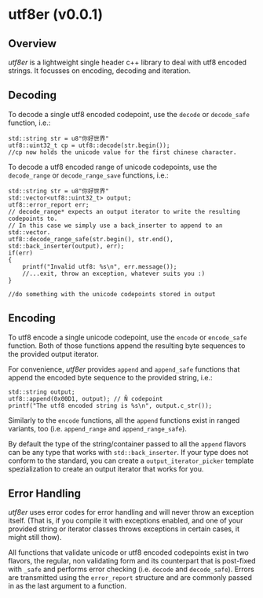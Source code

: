 utf8er (v0.0.1)
======

Overview
--------

*utf8er* is a lightweight single header c++ library to deal with utf8 encoded strings. It focusses on encoding, decoding and iteration.

Decoding
--------

To decode a single utf8 encoded codepoint, use the `decode` or `decode_safe` function, i.e.:

```
std::string str = u8"你好世界"
utf8::uint32_t cp = utf8::decode(str.begin());
//cp now holds the unicode value for the first chinese character.
```

To decode a utf8 encoded range of unicode codepoints, use the `decode_range` or `decode_range_save` functions, i.e.:
```
std::string str = u8"你好世界"
std::vector<utf8::uint32_t> output;
utf8::error_report err;
// decode_range* expects an output iterator to write the resulting codepoints to.
// In this case we simply use a back_inserter to append to an std::vector.
utf8::decode_range_safe(str.begin(), str.end(), std::back_inserter(output), err); 
if(err)
{
	printf("Invalid utf8: %s\n", err.message());
	//...exit, throw an exception, whatever suits you :)
}

//do something with the unicode codepoints stored in output
```

Encoding
--------

To utf8 encode a single unicode codepoint, use the `encode` or `encode_safe` function. Both of those functions append the resulting byte sequences to the provided output iterator.

For convenience, *utf8er* provides `append` and `append_safe` functions that append the encoded byte sequence to the provided string, i.e.:

```
std::string output;
utf8::append(0x00D1, output); // Ñ codepoint
printf("The utf8 encoded string is %s\n", output.c_str());
```

Similarly to the `encode` functions, all the `append` functions exist in ranged variants, too (i.e. `append_range` and `append_range_safe`).

By default the type of the string/container passed to all the `append` flavors can be any type that works with `std::back_inserter`. If your type does not conform to the standard, you can create a `output_iterator_picker` template spezialization to create an output iterator that works for you.



Error Handling
--------

*utf8er* uses error codes for error handling and will never throw an exception itself. (That is, if you compile it with exceptions enabled, and one of your provided string or iterator classes throws exceptions in certain cases, it might still thow).

All functions that validate unicode or utf8 encoded codepoints exist in two flavors, the regular, non validating form and its counterpart that is post-fixed with `_safe` and performs error checking (i.e. `decode` and `decode_safe`). Errors are transmitted using the `error_report` structure and are commonly passed in as the last argument to a function.

